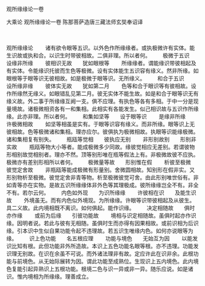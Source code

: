 观所缘缘论一卷


大乘论
观所缘缘论一卷
陈那菩萨造唐三藏法师玄奘奉诏译


　　

观所缘缘论
　　诸有欲令眼等五识。以外色作所缘缘者。或执极微许有实体。能生识故或执和合。以识生时带彼相故。二俱非理。所以者何。
　　极微于五识　　设缘非所缘
　　彼相识无故　　犹如眼根等
　　所缘缘者。谓能缘识带彼相起及有实体。令能缘识托彼而生色等极微。设有实体能生五识容有缘义。然非所缘。如眼根等于眼等识无彼相故。如是极微于眼等识。无所缘义。
　　和合于五识　　设所缘非缘
　　彼体实无故　　犹如第二月
　　色等和合于眼识等有彼相故。设作所缘然无缘义。如眼错乱见第二月。彼无实体不能生故。如是和合于眼等识无有缘义故。外二事于所缘缘互阙一支。俱不应理。有执色等各有多相。于中一分是现量境故。诸极微相资各有一和集相。此相实有各能发生。似己相识故与五识作所缘缘。此亦非理。所以者何。
　　和集如坚等　　设于眼等识
　　是缘非所缘　　许极微相故
　　如坚等相虽是实有。于眼等识容有缘义。而非所缘。眼等识上无彼相故。色等极微诸和集相。理亦应尔。彼俱执为极微相故。执眼等识能缘极微。诸和集相复有别失。
　　瓶瓯等觉相　　彼执应无别
　　非形别故别　　形别非实故
　　瓶瓯等物大小等者。能成极微多少同故。缘彼觉相应无差别。若谓彼物形相别故觉相别者。理亦不然。顶等别形唯在瓶等假法上有。非极微故彼不应执。极微亦有差别形相所以者何。
　　极微量等故　　形别惟在假
　　析彼至极微　　彼觉定舍故
　　非瓶瓯等能成极微有形量别。舍微圆相故。知别形在假非实。又形别物析至极微。彼觉定舍非青等物。析至极微彼觉可舍。由此形别唯世俗有。非如青等亦在实物。是故五识所缘缘体非外色等其理极成。彼所缘缘岂全不有。非全不有。若尔云何。
　　内色如外现　　为识所缘缘
　　许彼相在识　　及能生识故
　　外境虽无。而有内色似外境现。为所缘缘。许眼等识带彼相起及从彼生。具二义故。此内境相既不离识。如何俱起。能作识缘。
　　决定相随故　　俱时亦作缘
　　或前为后缘　　引彼功能故
　　境相与识定相随故。虽俱时起亦作识缘。因明者说。若此与彼有无相随。虽俱时生而亦得有因果相故。或前识相为后识缘。引本识中生似自果功能令起不违理故。若五识生唯缘内色。如何亦说眼等为缘。
　　识上色功能　　名五根应理
　　功能与境色　　无始互为因
　　以能发识比知有根。此但功能非外所造故。本识上五色功能名眼等根。亦不违理。功能发识理无别故。在识在余虽不可说。而外诸法理非有故。定应许此在识非余。此根功能与前境色。从无始际展转为因。谓此功能至成熟位。生现识上五内境色。此内境色复能引起异熟识上五根功能。根境二色与识一异或非一异。随乐应说。如是诸识。惟内境相为所缘缘。理善成立。

